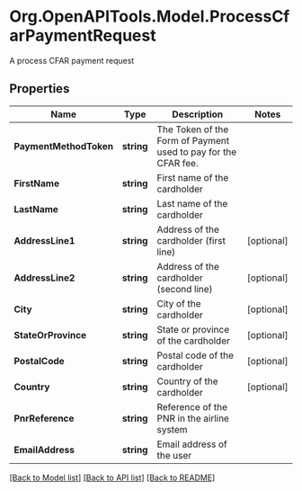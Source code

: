 # Org.OpenAPITools.Model.ProcessCfarPaymentRequest
A process CFAR payment request

## Properties

Name | Type | Description | Notes
------------ | ------------- | ------------- | -------------
**PaymentMethodToken** | **string** | The Token of the Form of Payment used to pay for the CFAR fee.  | 
**FirstName** | **string** | First name of the cardholder | 
**LastName** | **string** | Last name of the cardholder | 
**AddressLine1** | **string** | Address of the cardholder (first line) | [optional] 
**AddressLine2** | **string** | Address of the cardholder (second line) | [optional] 
**City** | **string** | City of the cardholder | [optional] 
**StateOrProvince** | **string** | State or province of the cardholder | [optional] 
**PostalCode** | **string** | Postal code  of the cardholder | [optional] 
**Country** | **string** | Country of the cardholder | [optional] 
**PnrReference** | **string** | Reference of the PNR in the airline system | 
**EmailAddress** | **string** | Email address of the user | 

[[Back to Model list]](../README.md#documentation-for-models) [[Back to API list]](../README.md#documentation-for-api-endpoints) [[Back to README]](../README.md)

